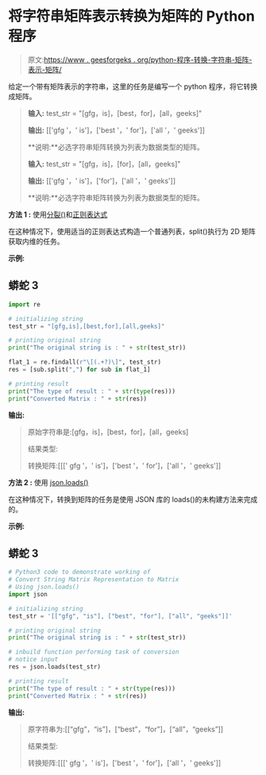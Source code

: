 # 将字符串矩阵表示转换为矩阵的 Python 程序

> 原文:[https://www . geesforgeks . org/python-程序-转换-字符串-矩阵-表示-矩阵/](https://www.geeksforgeeks.org/python-program-to-convert-string-matrix-representation-to-matrix/)

给定一个带有矩阵表示的字符串，这里的任务是编写一个 python 程序，将它转换成矩阵。

> **输入:** test_str = "[gfg，is]，[best，for]，[all，geeks]"
> 
> **输出:** [['gfg '，' is']，['best '，' for']，['all '，' geeks']]
> 
> **说明:**必选字符串矩阵转换为列表为数据类型的矩阵。
> 
> **输入:** test_str = "[gfg，is]，[for]，[all，geeks]"
> 
> **输出:** [['gfg '，' is']，['for']，['all '，' geeks']]
> 
> **说明:**必选字符串矩阵转换为列表为数据类型的矩阵。

**方法 1 :** 使用[分裂()](https://www.geeksforgeeks.org/python-string-split/)和[正则表达式](https://www.geeksforgeeks.org/regular-expression-python-examples-set-1/)

在这种情况下，使用适当的正则表达式构造一个普通列表，split()执行为 2D 矩阵获取内维的任务。

**示例:**

## 蟒蛇 3

```py
import re

# initializing string
test_str = "[gfg,is],[best,for],[all,geeks]"

# printing original string
print("The original string is : " + str(test_str))

flat_1 = re.findall(r"\[(.+?)\]", test_str)
res = [sub.split(",") for sub in flat_1]

# printing result
print("The type of result : " + str(type(res)))
print("Converted Matrix : " + str(res))
```

**输出:**

> 原始字符串是:[gfg，is]，[best，for]，[all，geeks]
> 
> 结果类型:<class></class>
> 
> 转换矩阵:[[[' gfg '，' is']，['best '，' for']，['all '，' geeks']]

**方法 2 :** 使用 [json.loads()](https://www.geeksforgeeks.org/json-load-in-python/)

在这种情况下，转换到矩阵的任务是使用 JSON 库的 loads()的未构建方法来完成的。

**示例:**

## 蟒蛇 3

```py
# Python3 code to demonstrate working of
# Convert String Matrix Representation to Matrix
# Using json.loads()
import json

# initializing string
test_str = '[["gfg", "is"], ["best", "for"], ["all", "geeks"]]'

# printing original string
print("The original string is : " + str(test_str))

# inbuild function performing task of conversion
# notice input
res = json.loads(test_str)

# printing result
print("The type of result : " + str(type(res)))
print("Converted Matrix : " + str(res))
```

**输出:**

> 原字符串为:[[“gfg”，“is”]，[“best”，“for”]，[“all”，“geeks”]]
> 
> 结果类型:<class></class>
> 
> 转换矩阵:[[[' gfg '，' is']，['best '，' for']，['all '，' geeks']]